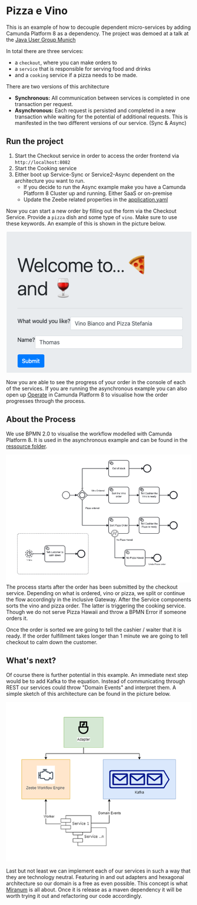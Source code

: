 # Pizza e Vino
This is an example of how to decouple dependent micro-services by adding Camunda Platform 8 as a dependency. 
The project was demoed at a talk at the [Java User Group Munich](https://www.meetup.com/de-DE/java-user-group-munchen-jugm/)


In total there are three services:
* a ``checkout``, where you can make orders to 
* a ``service`` that is responsible for serving food and drinks
* and a ``cooking`` service if a pizza needs to be made.

There are two versions of this architecture
 * **Synchronous:** All communication between services is completed in one transaction per request.
 * **Asynchronous:** Each request is persisted and completed in a new transaction while waiting for the potential of additional requests.
This is manifested in the two different versions of our service. (Sync & Async)

## Run the project 
1. Start the Checkout service in order to access the order frontend via ``http://localhost:8082`` 
2. Start the Cooking service
3. Either boot up Service-Sync or Service2-Async dependent on the architecture you want to run. 
    - If you decide to run the Async example make you have a Camunda Platform 8 Cluster up and running. Either SaaS or on-premise 
    - Update the Zeebe related properties in the [application.yaml](./Service2-Async/src/main/resources/application.yaml)

Now you can start a new order by filling out the form via the Checkout Service. Provide a ``pizza`` dish and some type of ``vino``. 
Make sure to use these keywords. An example of this is shown in the picture below. 

![Pizza e Vino Order](./img/pizza-e-vino.png)

Now you are able to see the progress of your order in the console of each of the services. 
If you are running the asynchronous example you can also open up [Operate](https://docs.camunda.io/docs/components/operate/userguide/basic-operate-navigation/) 
in Camunda Platform 8 to visualise how the order progresses through the process.

## About the Process
We use BPMN 2.0 to visualise the workflow modelled with Camunda Platform 8. It is used in the asynchronous example and can be found in the 
[ressource folder](./Service2-Async/src/main/resources/howAreYou.bpmn). 

![BPMN Process](./img/process.png)
The process starts after the order has been submitted by the checkout service. Depending on what is ordered, vino or pizza, we split or continue 
the flow accordingly in the inclusive Gateway. After the Service components sorts the vino and pizza order. The latter is triggering the cooking 
service. Though we do not serve Pizza Hawaii and throw a BPMN Error if someone orders it. 

Once the order is sorted we are going to tell the cashier / waiter that it is ready. If the order fulfillment takes longer than 1 minute we are
going to tell checkout to calm down the customer.

## What's next? 
Of course there is further potential in this example. An immediate next step would be to add Kafka to the equation. Instead of communicating through REST 
our services could throw "Domain Events" and interpret them. A simple sketch of this architecture can be found in the picture below. 

![Bringing Kafka into the equation](./img/Kafka.png)

Last but not least we can implement each of our services in such a way that they are technology neutral. Featuring in and out adapters and hexagonal 
architecture so our domain is a free as even possible. This concept is what [Miranum](https://miranum.com) is all about. Once it is release as a maven 
dependency it will be worth trying it out and refactoring our code accordingly. 
